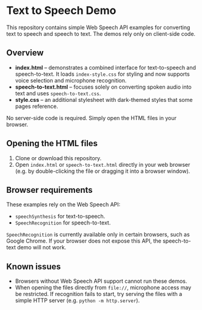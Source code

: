 # Text to Speech Demo

This repository contains simple Web Speech API examples for converting text to speech and speech to text. The demos rely only on client-side code.

## Overview

- **index.html** – demonstrates a combined interface for text-to-speech and speech-to-text. It loads `index-style.css` for styling and now supports voice selection and microphone recognition.
- **speech-to-text.html** – focuses solely on converting spoken audio into text and uses `speech-to-text.css`.
- **style.css** – an additional stylesheet with dark-themed styles that some pages reference.

No server-side code is required. Simply open the HTML files in your browser.

## Opening the HTML files

1. Clone or download this repository.
2. Open `index.html` or `speech-to-text.html` directly in your web browser (e.g. by double-clicking the file or dragging it into a browser window).

## Browser requirements

These examples rely on the Web Speech API:

- `speechSynthesis` for text-to-speech.
- `SpeechRecognition` for speech-to-text.

`SpeechRecognition` is currently available only in certain browsers, such as Google Chrome. If your browser does not expose this API, the speech-to-text demo will not work.

## Known issues

- Browsers without Web Speech API support cannot run these demos.
- When opening the files directly from `file://`, microphone access may be restricted. If recognition fails to start, try serving the files with a simple HTTP server (e.g. `python -m http.server`).


